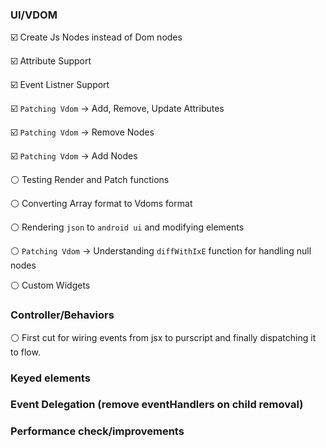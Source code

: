 ### UI/VDOM

:ballot_box_with_check: Create Js Nodes instead of Dom nodes

:ballot_box_with_check: Attribute Support

:ballot_box_with_check: Event Listner Support

:ballot_box_with_check: `Patching Vdom` -> Add, Remove, Update Attributes

:ballot_box_with_check: `Patching Vdom` -> Remove Nodes

:ballot_box_with_check: `Patching Vdom` -> Add Nodes

:white_circle: Testing Render and Patch functions

:white_circle: Converting Array format to Vdoms format 

:white_circle: Rendering `json` to `android ui` and modifying elements

:white_circle: `Patching Vdom` -> Understanding `diffWithIxE` function for handling null nodes

:white_circle: Custom Widgets

### Controller/Behaviors

:white_circle: First cut for wiring events from jsx to purscript and finally dispatching it to flow.

### Keyed elements

### Event Delegation (remove eventHandlers on child removal)

### Performance check/improvements
